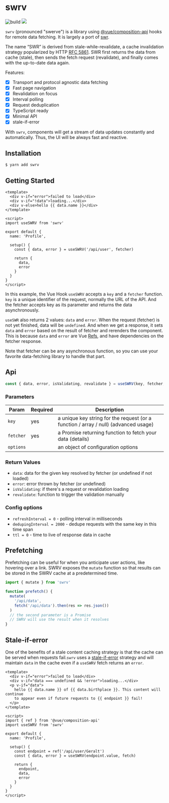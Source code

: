 # swrv

![build](https://github.com/Kong/swrv/workflows/build/badge.svg)
[![](https://img.shields.io/npm/v/swrv.svg)](https://www.npmjs.com/package/swrv)

`swrv` (pronounced "swerve") is a library using
[@vue/composition-api](https://github.com/vuejs/composition-api) hooks for
remote data fetching. It is largely a port of
[swr](https://github.com/zeit/swr).

The name “SWR” is derived from stale-while-revalidate, a cache invalidation
strategy popularized by HTTP [RFC 5861](https://tools.ietf.org/html/rfc5861).
SWR first returns the data from cache (stale), then sends the fetch request
(revalidate), and finally comes with the up-to-date data again.

Features:

- [x] Transport and protocol agnostic data fetching
- [x] Fast page navigation
- [x] Revalidation on focus
- [x] Interval polling
- [x] Request deduplication
- [x] TypeScript ready
- [x] Minimal API
- [x] stale-if-error

With `swrv`, components will get a stream of data updates constantly and
automatically. Thus, the UI will be always fast and reactive.

## Installation

```sh
$ yarn add swrv
```

## Getting Started

```vue
<template>
  <div v-if="error">failed to load</div>
  <div v-if="!data">loading...</div>
  <div v-else>hello {{ data.name }}</div>
</template>

<script>
import useSWRV from 'swrv'

export default {
  name: 'Profile',

  setup() {
    const { data, error } = useSWRV('/api/user', fetcher)

    return {
      data,
      error
    }
  }
}
</script>
```

In this example, the Vue Hook `useSWRV` accepts a `key` and a `fetcher`
function. `key` is a unique identifier of the request, normally the URL of the
API. And the fetcher accepts key as its parameter and returns the data
asynchronously.

`useSWR` also returns 2 values: `data` and `error`. When the request (fetcher)
is not yet finished, data will be `undefined`. And when we get a response, it
sets `data` and `error` based on the result of fetcher and rerenders the
component. This is because `data` and `error` are Vue
[Refs](https://vue-composition-api-rfc.netlify.com/#detailed-design), and have
dependencies on the fetcher response.

Note that fetcher can be any asynchronous function, so you can use your favorite
data-fetching library to handle that part.

## Api

```ts
const { data, error, isValidating, revalidate } = useSWRV(key, fetcher, options)
```

### Parameters

| Param     | Required | Description                                                                         |
| --------- | -------- | ----------------------------------------------------------------------------------- |
| `key`     | yes      | a unique key string for the request (or a function / array / null) (advanced usage) |
| `fetcher` | yes      | a Promise returning function to fetch your data (details)                           |
| `options` |          | an object of configuration options                                                  |

### Return Values

- `data`: data for the given key resolved by fetcher (or undefined if not
  loaded)
- `error`: error thrown by fetcher (or undefined)
- `isValidating`: if there's a request or revalidation loading
- `revalidate`: function to trigger the validation manually

### Config options

- `refreshInterval = 0` - polling interval in milliseconds
- `dedupingInterval = 2000` - dedupe requests with the same key in this time
  span
- `ttl = 0` - time to live of response data in cache

## Prefetching

Prefetching can be useful for when you anticipate user actions, like hovering
over a link. SWRV exposes the `mutate` function so that results can be stored in
the SWRV cache at a predetermined time.

```ts
import { mutate } from 'swrv'

function prefetch() {
  mutate(
    '/api/data',
    fetch('/api/data').then(res => res.json())
  )
  // the second parameter is a Promise
  // SWRV will use the result when it resolves
}
```

## Stale-if-error

One of the benefits of a stale content caching strategy is that the cache can be
served when requests fail.`swrv` uses a
[stale-if-error](https://tools.ietf.org/html/rfc5861#section-4) strategy and
will maintain `data` in the cache even if a `useSWRV` fetch returns an `error`.

```vue
<template>
  <div v-if="error">failed to load</div>
  <div v-if="data === undefined && !error">loading...</div>
  <p v-if="data">
    hello {{ data.name }} of {{ data.birthplace }}. This content will continue
    to appear even if future requests to {{ endpoint }} fail!
  </p>
</template>

<script>
import { ref } from '@vue/composition-api'
import useSWRV from 'swrv'

export default {
  name: 'Profile',

  setup() {
    const endpoint = ref('/api/user/Geralt')
    const { data, error } = useSWRV(endpoint.value, fetch)
    
    return {
      endpoint,
      data,
      error
    }
  }
}
</script>
```
